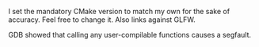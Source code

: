 I set the mandatory CMake version to match my own for the sake of accuracy. Feel free to change it. Also links against GLFW.

GDB showed that calling any user-compilable functions causes a segfault.
